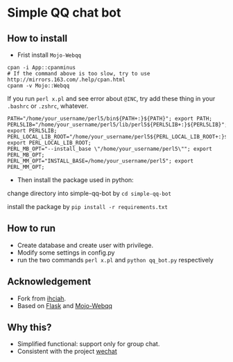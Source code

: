 # Simple QQ chat bot

## How to install

- Frist install `Mojo-Webqq`

```shell
cpan -i App::cpanminus
# If the command above is too slow, try to use http://mirrors.163.com/.help/cpan.html
cpanm -v Mojo::Webqq
```

  If you run `perl x.pl` and see error about `@INC`, try add these thing in your `.bashrc` or `.zshrc`, whatever.
```shell
PATH="/home/your_username/perl5/bin${PATH+:}${PATH}"; export PATH;
PERL5LIB="/home/your_username/perl5/lib/perl5${PERL5LIB+:}${PERL5LIB}"; export PERL5LIB;
PERL_LOCAL_LIB_ROOT="/home/your_username/perl5${PERL_LOCAL_LIB_ROOT+:}${PERL_LOCAL_LIB_ROOT}"; export PERL_LOCAL_LIB_ROOT;
PERL_MB_OPT="--install_base \"/home/your_username/perl5\""; export PERL_MB_OPT;
PERL_MM_OPT="INSTALL_BASE=/home/your_username/perl5"; export PERL_MM_OPT;
```

- Then install the package used in python:

change directory into simple-qq-bot by `cd simple-qq-bot`

install the package by `pip install -r requirements.txt`

## How to run

- Create database and create user with privilege.
- Modify some settings in config.py
- run the two commands `perl x.pl` and `python qq_bot.py` respectively


## Acknowledgement

 - Fork from [ihciah](https://github.com/ihciah/simple-qq-bot).
 - Based on [Flask](https://github.com/mitsuhiko/flask) and [Mojo-Webqq](https://github.com/sjdy521/Mojo-Webqq/)

## Why this?
 - Simplified functional: support only for group chat.
 - Consistent with the project [wechat](https://github.com/skyduy/wechat)
